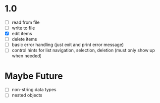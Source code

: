 # 1.0

- [ ] read from file
- [ ] write to file
- [x] edit items
- [ ] delete items
- [ ] basic error handling (just exit and print error message)
- [ ] control hints for list navigation, selection, deletion (must only show up when needed)

# Maybe Future

- [ ] non-string data types
- [ ] nested objects
